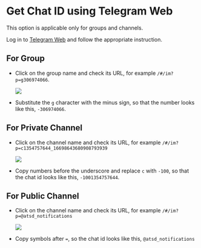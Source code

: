 # Get Chat ID using Telegram Web

This option is applicable only for groups and channels.

Log in to [Telegram Web](https://web.telegram.org) and follow the appropriate instruction.

## For Group

* Click on the group name and check its URL, for example `/#/im?p=g306974066`.

     ![](./images/id_group.png)

* Substitute the `g` character with the minus sign, so that the number looks like this, `-306974066`.

## For Private Channel

* Click on the channel name and check its URL, for example `/#/im?p=c1354757644_16698643680908793939`

     ![](./images/channel_url.png)

* Copy numbers before the underscore and replace `c` with `-100`, so that the chat id looks like this, `-1001354757644`.

## For Public Channel

* Click on the channel name and check its URL, for example `/#/im?p=@atsd_notifications`

     ![](./images/public_channel_url.png)

* Copy symbols after `=`, so the chat id looks like this, `@atsd_notifications`